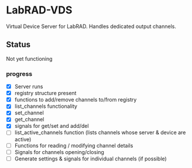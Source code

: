 # LabRAD-VDS
Virtual Device Server for LabRAD. Handles dedicated output channels.

## Status
Not yet functioning

### progress
- [x] Server runs
- [x] registry structure present
- [x] functions to add/remove channels to/from registry
- [x] list_channels functionality
- [x] set_channel
- [x] get_channel
- [x] signals for get/set and add/del
- [ ] list_active_channels function (lists channels whose server & device are active)
- [ ] Functions for reading / modifying channel details
- [ ] Signals for channels opening/closing
- [ ] Generate settings & signals for individual channels (if possible)